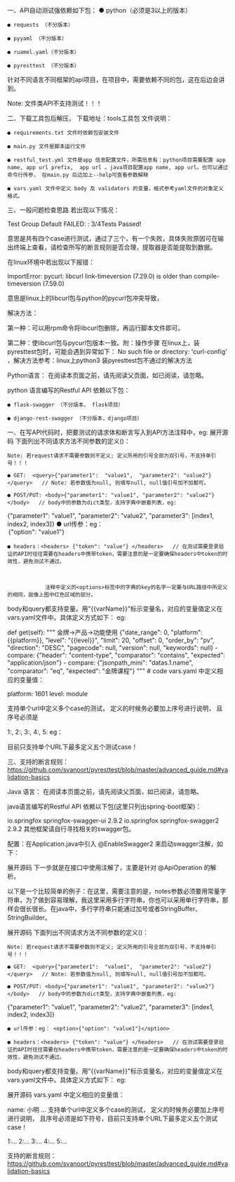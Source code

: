 一、API自动测试强依赖如下包：
    ● python（必须是3以上的版本）

    ● requests （不分版本）

    ● pyyaml （不分版本）

    ● ruamel.yaml（不分版本）

    ● pyresttest （不分版本）  

针对不同语言不同框架的api项目，在项目中，需要依赖不同的包，这在后边会讲到。

Note: 文件类API不支持测试！！！

二、下载工具包后解压， 下载地址：tools工具包 
文件说明：

    ● requirements.txt 文件时依赖包安装文件

    ● main.py 文件是脚本运行文件

    ● restful_test.yml 文件是app 信息配置文件，所需信息有：python项目需要配置 app name, app url prefix,  app url 。java项目配置app name, app url。也可以通过命令行传参， 在main.py 后边加上--help可查看参数解释

    ● vars.yaml 文件中定义 body 及 validators 的变量，格式参考yaml文件的对象定义格式。

三、一般问题检查思路
若出现以下情况：

 Test Group Default FAILED: : 3/4Tests Passed!

意思是共有四个case进行测试，通过了三个，有一个失败，具体失败原因可在输出终端上查看，请检查所写的断言规则是否合理，提取器是否能提取到数据。

在linux环境中若出现以下报错：

ImportError: pycurl: libcurl link-timeversion (7.29.0) is older than compile-timeversion (7.59.0)

意思是linux上的libcurl包与python的pycurl包冲突导致，

解决方法：

第一种：可以用rpm命令将libcurl包删除，再运行脚本文件即可。

第二种：使libcurl包与pycurl包版本一致。附：操作步骤
在linux上，装pyresttest包时，可能会遇到异常如下：  No such file or directory: 'curl-config'  ，解决方法参考：linux上python3 装pyresttest包不通过的解决方法



Python语言：
在阅读本页面之前，请先阅读父页面，如已阅读，请忽略。

python 语言编写的Restful API 依赖以下包：

    ● flask-swagger （不分版本， flask项目）

    ● django-rest-swagger （不分版本，django项目）

一、在写API代码时，把要测试的请求体和断言写入到API方法注释中，eg:
 展开源码
下面列出不同请求方法不同参数的定义()：

    Note: 若request请求不需要参数则不定义; 定义所用的引号全部为双引号，不支持单引号！！！

    ● GET:  <query>{"parameter1":  "value1",  "parameter2": "value2"}</query>   // Note: 若参数值为null, 则填写null, null值引号加不加都可。

    ● POST/PUT: <body>{"parameter1": "value1", "parameter2": "value2"}</body>   // body中的参数为dict类型，支持字典中嵌套列表，eg: 

<body>{"parameter1": "value1", "parameter2": "value2", "parameter3": [index1, index2, index3]}</body>
    ● url传参：eg： <option>{"option": "value1"}</option>

    ● headers：<headers> {"token": "value"} </headers>   // 在测试需要登录验证的API时往往需要在headers中携带token，需要注意的是一定要确保headers中token的时效性，避免测试不通过。

                

                注释中定义的<options>标签中的字典的key的名字一定要与URL路径中所定义的相同，就像上图中红色区域的部分。

body和query都支持变量。用"{{varName}}"标示变量名，对应的变量值定义在vars.yaml文件中。具体定义方式如下：  eg:   

def get(self):
    """
    金牌->产品->功能使用
    <query>
    {"date_range": 0, "platform": {{platform}}, "level": "{{level}}", "limit": 20, "offset": 0, "order_by": "pv",
        "direction": "DESC", "pagecode": null, "version": null, "keywords": null}
    </query>
    <validators>
        - compare: {"header": "content-type", "comparator": "contains", "expected": "application/json"}
        - compare: {"jsonpath_mini": "datas.1.name", "comparator": "eq", "expected": "金牌课程"}
    </validators>
    """
    # code
vars.yaml 中定义相应的变量值：

platform: 1601
level: module


支持单个url中定义多个case的测试， 定义的时候务必要加上序号进行说明， 且序号必须是

1:, 2:, 3:, 4:, 5:
        eg：

目前只支持单个URL下最多定义五个测试case！

三、支持的断言规则：
      https://github.com/svanoort/pyresttest/blob/master/advanced_guide.md#validation-basics



Java 语言：
在阅读本页面之前，请先阅读父页面，如已阅读，请忽略。

java语言编写的Restful API 依赖以下包(这里只列出spring-boot框架)：

<dependency>
    <groupId>io.springfox</groupId>
    <artifactId>springfox-swagger-ui</artifactId>
    <version>2.9.2</version>
</dependency>
<dependency>
    <groupId>io.springfox</groupId>
    <artifactId>springfox-swagger2</artifactId>
    <version>2.9.2</version>
</dependency>
其他框架请自行寻找相关的swagger包。

配置：在Application.java中引入 @EnableSwagger2 来启动swagger注解，如下：

 展开源码
下一步就是在接口中使用注解了，主要是针对 @ApiOperation 的解析。

以下是一个比较简单的例子：在这里，需要注意的是，notes参数必须要用常量字符串，为了做到容易理解，我这里采用多行字符串，你也可以采用单行字符串，那样会很长很长。在java中，多行字符串只能通过加号或者StringBuffer、StringBuilder。

 展开源码
下面列出不同请求方法不同参数的定义()：

    Note: 若request请求不需要参数则不定义; 定义所用的引号全部为双引号，不支持单引号！！！

    ● GET:  <query>{"parameter1":  "value1",  "parameter2": "value2"}</query>   // Note: 若参数值为null, 则填写null, null值引号加不加都可。

    ● POST/PUT: <body>{"parameter1": "value1", "parameter2": "value2"}</body>   // body中的参数为dict类型，支持字典中嵌套列表，eg: 

<body>{"parameter1": "value1", "parameter2": "value2", "parameter3": [index1, index2, index3]}</body>

    ● url传参：eg： <option>{"option": "value1"}</option>

    ● headers：<headers> {"token": "value"} </headers>   // 在测试需要登录验证的API时往往需要在headers中携带token，需要注意的是一定要确保headers中token的时效性，避免测试不通过。



body和query都支持变量。用"{{varName}}"标示变量名，对应的变量值定义在vars.yaml文件中。具体定义方式如下：  eg:   

 展开源码
vars.yaml 中定义相应的变量值：

name: 小明
...
支持单个url中定义多个case的测试， 定义的时候务必要加上序号进行说明， 且序号必须是如下符号，目前只支持单个URL下最多定义五个测试case！

1:... 2:... 3:... 4:... 5:...

支持的断言规则：
      https://github.com/svanoort/pyresttest/blob/master/advanced_guide.md#validation-basics